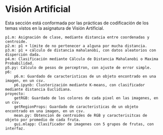 # Visión Artificial
Esta sección está conformada por las prácticas de codificación de los temas vistos en la asignatura de Visión Artificial.

	p1.m: Asignación de clase, mediante distancia entre coordenadas y centroide.
	p2.m: p1 + límite de no pertenecer a alguna por mucha distancia.
	p3.m: p1 + cálculo de distancia mahalanobi, con datos aleatorios con disperción dada.
	p4.m: Clasificación mediante Cálculo de Distancia Mahalanobi o Maxima Probabilidad.
	p5.py: Cálculo de pesos de perceptron, con ajuste de error simple.
	p6:
		p6.m: Guardado de caracteristicas de un objeto encontrado en una imagen, en un csv.
		p6.ipynb: Clusterización mediante K-means, con clasificador mediante distancia Euclidiana.
	proyecto:
		getRGB: Guardado de los colores de cada pixel en las imagenes, en un csv.
		getRegionProps: Guardado de caracteristicas de un objeto encontrado en una imagen, en un csv.
		mean.py: Obtencion de centroides de RGB y caracterisitcas de objeto por promedio de cada fruta.
		gui.mlapp: Clasificador de imagenes con 5 grupos de frutas, con interfaz.